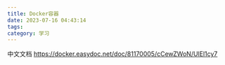 ```yaml
---
title: Docker容器
date: 2023-07-16 04:43:14
tags:
category: 学习
---
```

中文文档 https://docker.easydoc.net/doc/81170005/cCewZWoN/UlEl1cy7
